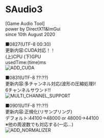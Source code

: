 # SAudio3  
[Game Audio Tool]  
power by DirectX11&ImGui  
since 10th August 2020  

■0827(UTF-8 00:30)  
更新内容:CUDA対応！！  
(上)CPU (下)GPU  
usedTime:(time)ms  
![ADD_CUDA](https://i.gyazo.com/473520a2bc90a0357321211100ccfa47.png "0827_1")  

■0831(UTF-8 ??:??)  
更新内容:多チャンネル対応(波形の圧縮処理)!  
6チャンネルサウンド!!  
![MULTI_CHANNEL_SUPPORT](https://i.gyazo.com/170d2c9bfa3411f055667b989df57e3d.png "0831_1")  

■0901(UTF-8 ??:??)  
更新内容:正規化(リサンプリング)  
デフォルト:44100->48000 or 48000->44100  
※他の周波数でも対応する(一応…)  
![ADD_NORMALIZER](https://i.gyazo.com/8c6e1ec5224106214cc43b0cbc8d4de9.png "0901_1")
